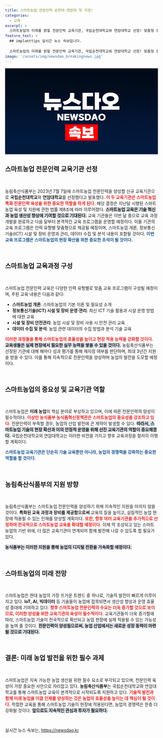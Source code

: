 ```yaml
---
title: 스마트농업 전문인력 순천대·연암대 첫 지정!
categories:
  - 교육
excerpt: >
  스마트농업의 미래를 밝힐 전문인력 교육기관, 국립순천대학교와 연암대학교 선정! 맞춤형 프로그램으로 4월부터 본격 운영, 여러분의 농업 혁신이 시작됩니다. 클릭하여 자세히 알아보세요!
feature_text: >
  ## implanttips 실시간 뉴스 속보입니다.

  스마트농업의 미래를 밝힐 전문인력 교육기관, 국립순천대학교와 연암대학교 선정! 맞춤형 프로그램으로 4월부터 본격 운영, 여러분의 농업 혁신이 시작됩니다. 클릭하여 자세히 알아보세요!
image: '/assets/img/newsdao_breakingnews.jpg'
---
```


<p><img src="/assets/img/newsdao_breakingnews.jpg" alt="implanttips 속보" /></p>

<h2 data-ke-size="size26">스마트농업 전문인력 교육기관 선정</h2>

<p data-ke-size="size16">&nbsp;</p>

<p>농림축산식품부는 2023년 7월 7일에 스마트농업 전문인력을 양성할 신규 교육기관으로 <b>국립순천대학교</b>와 <b>연암대학교</b>를 선정했다고 발표했다. <b><span style="color: #ee2323;">이 두 교육기관은 스마트농업 특화 전문인력 육성을 위한 중요한 역할을 하게 된다.</span></b> 해당 결정은 지난달 시행된 스마트농업 육성 및 지원에 관한 법률 제8조에 따라 이루어졌다. <b><span style="background-color: #21538527;">스마트농업 교육은 기술 혁신과 농업 생산성 향상에 기여할 것으로 기대된다.</span></b> 교육 기관들은 이번 달 중으로 교육 과정 개발을 완료하고 다음 달부터 본격적인 교육 프로그램을 운영할 예정이다. 이들 기관의 교육 프로그램은 인력 유형별 맞춤형으로 제공될 예정이며, 스마트농업 개론, 정보통신기술(ICT) 시설 및 장비 운영과 관리, 데이터 수집 및 분석 내용이 포함될 것이다. <b><span style="color: #1a5490;">이번 교육 프로그램은 스마트농업의 현장 확산을 위한 중요한 초석이 될 것이다.</span></b></p>

<p data-ke-size="size16">&nbsp;</p>

<h2 data-ke-size="size26">스마트농업 교육과정 구성</h2>

<p data-ke-size="size16">&nbsp;</p>

<p>스마트농업 전문인력 교육은 다양한 인력 유형별로 맞춤 교육 프로그램이 구성될 예정이며, 주된 교육 내용은 다음과 같다:</p>

<ul>
  <li><b>스마트농업 개론</b>: 스마트농업의 기본 이론 및 필요성 소개</li>
  <li><b>정보통신기술(ICT) 시설 및 장비 운영·관리</b>: 최신 ICT 기술 활용과 시설 운영 방법에 대한 교육</li>
  <li><b>시설 및 장비 안전관리</b>: 농업 시설 및 장비 사용 시 안전 관리 교육</li>
  <li><b>데이터 수집 및 분석</b>: 농업 관련 데이터의 수집 방법과 분석 기술 교육</li>
</ul>

<p><b><span style="color: #ee2323;">이러한 과정들을 통해 스마트농업의 효율성을 높이고 현장 적용 능력을 강화할 것이다.</span></b> <b><span style="background-color: #21538527;">교육생들은 실제 현장에서 필요한 실무 능력을 쌓을 수 있을 것이다.</span></b> 농림축산식품부는 선정된 기관에 대해 해마다 성과 평가를 통해 재지정 여부를 판단하며, 최대 3년간 지원을 받을 수 있다. 이를 통해 지속적으로 전문인력을 양성하며 농업의 발전을 도모할 예정이다.</p>

<p data-ke-size="size16">&nbsp;</p>

<h2 data-ke-size="size26">스마트농업의 중요성 및 교육기관 역할</h2>

<p data-ke-size="size16">&nbsp;</p>

<p>스마트농업은 <b>미래 농업</b>의 핵심 분야로 부상하고 있으며, 이에 따른 전문인력의 양성이 필수적이다. <b><span style="color: #ee2323;">이상만 농식품부 농식품혁신정책관은 스마트농업의 중요성을 강조하고 있다.</span></b> 전문인력이 부족할 경우, 농업의 산업 발전에 큰 제약이 발생할 수 있다. <b><span style="background-color: #21538527;">따라서, 스마트농업 기술의 현장 확산과 이의 안정적 운영을 위해 선진 교육기관의 역할이 중요해졌다.</span></b> 국립순천대학교와 연암대학교는 이러한 비전을 가지고 향후 교육과정을 철저히 이행할 계획이다. </p>

<p><b><span style="color: #1a5490;">스마트농업 교육기관은 단순히 기술 교육뿐만 아니라, 농업의 경쟁력을 강화하는 중요한 역할을 할 것이다.</span></b></p>

<p data-ke-size="size16">&nbsp;</p>

<h2 data-ke-size="size26">농림축산식품부의 지원 방향</h2>

<p data-ke-size="size16">&nbsp;</p>

<p>농림축산식품부는 스마트농업 전문인력을 양성하기 위해 지속적인 지원을 아끼지 않을 것이다. <b>특화된 교육 과정과 장비를 제공함으로써</b> 교육의 질을 높이고, 실질적인 농업 현장에 적용될 수 있는 인재를 양성할 계획이다. <b><span style="color: #ee2323;">또한, 향후 여러 교육기관을 추가적으로 선정하여 전국적으로 스마트농업 교육을 확대할 예정이다.</span></b> 이제 막 조성되고 있는 스마트농업의 기반 위에, 더 많은 교육기관이 연계되어 함께 발전해 나갈 수 있도록 할 필요가 있다. </p>

<p><b><span style="background-color: #21538527;">농식품부는 이러한 지원을 통해 농업의 디지털 전환을 가속화할 예정이다.</span></b></p>

<p data-ke-size="size16">&nbsp;</p>

<h2 data-ke-size="size26">스마트농업의 미래 전망</h2>

<p data-ke-size="size16">&nbsp;</p>

<p>스마트농업은 현대 농업의 가장 뜨거운 트렌드 중 하나로, 기술적 발전이 빠르게 이루어지고 있다. <b>IoT, AI, 빅데이터</b> 등 기술들이 농업에 접목되면서 생산성 향상과 운영 효율성 증대에 기여하고 있다. <b><span style="color: #ee2323;">향후 스마트농업 전문인력의 수요는 더욱 증가할 것으로 보이므로, 이러한 양성을 위한 교육기관의 육성이 필수적이다.</span></b> 교육기관들이 더욱 증가함에 따라, 스마트농업 기술이 전국적으로 확산되고 농업 현장에 실제 적용될 수 있는 가능성을 높여 줄 것이다. <b><span style="background-color: #21538527;">전문인력이 양성됨으로써, 농업 산업에서는 새로운 성장 동력이 마련될 것으로 기대된다.</span></b></p>

<p data-ke-size="size16">&nbsp;</p>

<h2 data-ke-size="size26">결론: 미래 농업 발전을 위한 필수 과제</h2>

<p data-ke-size="size16">&nbsp;</p>

<p>스마트농업은 지속 가능한 농업 생산을 위한 필수 요소로 부각되고 있으며, 전문인력 육성이 가장 중요한 사안으로 자리잡고 있다. <b>농림축산식품부</b>는 국립순천대학교와 연암대학교를 통해 스마트농업 교육이 본격적으로 시작되도록 지원하고 있다. <b><span style="color: #ee2323;">기술적 발전과 함께 미래 농업을 이끌 인재를 양성하는 것은 농업의 효율성을 높이는 데 핵심이 될 것이다.</span></b> 적절한 교육을 통해 스마트농업 기술이 현장에 적용된다면, 농업의 경쟁력은 한층 더 강화될 것이다.  <b><span style="background-color: #21538527;">앞으로도 지속적인 관심과 투자가 필요하다.</span></b></p>

<p data-ke-size="size16">&nbsp;</p>
실시간 뉴스 속보는, <a href="https://newsdao.kr" rel="dofollow">https://newsdao.kr</a>


